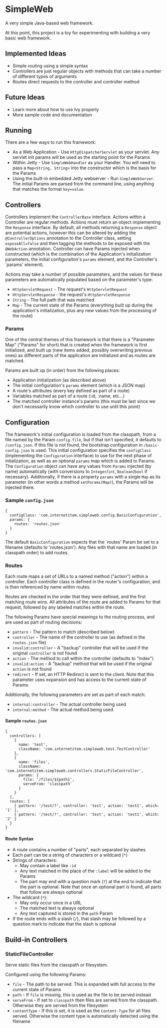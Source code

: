 # SimpleWeb #

A very simple Java-based web framework.

At this point, this project is a toy for experimenting with building a very basic web framework.

## Implemented Ideas ##

 * Simple routing using a simple syntax
 * Controllers are just regular objects with methods that can take a number of different types of arguments
 * Routes direct requests to the controller and controller method

## Future Ideas ##

 * Learn more about how to use Ivy properly
 * More sample code and documentation

## Running ##

There are a few ways to run this framework:

 * As a Web Application - Use `HttpDispatcherServlet` as your servlet. Any servlet init params will be used as the starting point for the Params
 * Within Jetty - Use `SimpleWebHandler` as your Handler. You will need to pass a `Map<String, String>` into the constructor which is the basis for the Params
 * Using the built-in embedded Jetty webserver - Run `SimpleWebServer`. The initial Params are parsed from the command line, using anything that matches the format `key=value`.

## Controllers ##

Controllers implement the `ControllerBase` interface. Actions within a Controller are regular methods. Actions must return an object implementing the `Response` interface. By default, all methods returning a `Response` object are potential actions, however this can be altered by adding the `@ControllerOptions` annotation to the Controller class, setting `exposeAll=false` and then tagging the methods to be exposed with the `@WebAction` annotation. Controller can have Params injected when constructed (which is the combination of the Application's initialization parameters, the initial configuraiton's `params` element, and the Controller's `params' element).

Actions may take a number of possible parameters, and the values for these parameters are automatically populated based on the parameter's type:

 * `HttpServletRequest` - The request's `HttpServletRequest`
 * `HttpServletResponse` - the request's `HttpServletResponse`
 * `String` - The full path that was matched
 * `Map` - The current state of the Params (everything built up during the application's initialization, plus any new values from the processing of the route)

### Params ###

One of the central themes of this framework is that there is a "Parameter Map" ("Params" for short) that is created when the framework is first initialized, and built up (new items added, possibly overwriting previous ones) as different parts of the application are initialized and as routes are matched.

Params are built up (in order) from the following places:

 * Application initialization (as described above)
 * The initial configuration's `params` element (which is a JSON map)
 * A route's attributes (every key defined as part of a route)
 * Variables matched as part of a route (:id, :name, etc...)
 * The matched controller instance's params (this must be last since we don't necessarily know which controller to use until this point)

## Configuration ##

The framework's initial configuration is loaded from the classpath, from a file named by the Param `config.file`, but if that isn't specified, it defaults to `/config.json`. If this file is not found, the bootstrap configuration in `/basic-config.json` is used. This initial configuration specifies the `configClass` (implementing the `Configuration` interface) to use for the next phase of intialization, as well as an optional `params` map which is added to Params. The `Configuration` object can have any values from `Params` injected (by name) automatically (with conversions to `Integer`/`int`, `Boolean`/`bool` if necessary). Additionally, if there is a property `params` with a single `Map` as its parameter (in other words a method `setParams(Map)`), the Params will be injected there.

### Sample `config.json` ###

    {
      configClass: 'com.internetitem.simpleweb.config.BasicConfiguration',
      params: {
        routes: 'routes.json'
      }
    }

The default `BasicConfiguration` expects that the `routes' Param be set to a filename (defaults to 'routes.json'). Any files with that name are loaded (in classpath order) to add routes.

### Routes ###

Each route maps a set of URLs to a named method ("action") within a controller. Each controller class is defined in the router's configuration, and is then referenced by name within routes.

Routes are checked in the order that they were defined, and the first matching route wins. All attributes of the route are added to Params for that request, followed by any labeled matches within the route.

The following Params have special meanings to the routing process, and are used as part of routing decisions:

 * `pattern` - The pattern to match (described below)
 * `controller` - The name of the controller to use (as defined in the `routes.json` file)
 * `invalid:controller` - A "backup" controller that will be used if the original `controller` is not found
 * `action` - The method to call within the controller (defaults to "index")
 * `invalid:action` - A "backup" method that will be used if the original `action` is not found
 * `redirect` - If set, an HTTP Redirect is sent to the client. Note that this parameter uses expansion and has access to the current state of Params

Additionally, the following parameters are set as part of each match:

 * `internal:controller` - The actual controller being used
 * `internal:method` - The actual method being used

#### Sample `routes.json` #####

    {
      controllers: [
        {
          name: 'test',
          className: 'com.internetitem.simpleweb.test.TestController'
        },
        {
          name: 'files',
          className: 'com.internetitem.simpleweb.controllers.StaticFileController',
          params: {
            file: '/files/${path}',
            serveFrom: 'classpath'
          }
        }
      ],
      routes: [
        { pattern: '/test/?', controller: 'test', action: 'test1', which: '1' },
        { pattern: '/test/?', controller: 'test', action: 'test1', which: '2' }
      }
    }


#### Route Syntax ####

 * A route contains a number of "parts", each separated by slashes
 * Each part can be a string of characters or a wildcard (`*`)
 * Strings of characters:
   * May contain a label like `:id`
   * Any text matched in the place of the `:label` will be added to the Params
   * The part may end with a question mark (`?`) at the end to indicate that the part is optional. Note that once an optional part is found, all parts that follow are always optional
 * The wildcard (`*`):
   * May only occur once in a URL
   * The matched text is always optional
   * Any text captured is stored in the `path` Param
 * If the route ends with a slash (`/`), that slash may be followed by a question mark to indicate that the slash is optional

## Build-in Controllers ##

### StaticFileController ###

Serve static files from the classpath or filesystem.

Configured using the following Params:

 * `file` - The path to be served. This is expanded with full access to the current state of Params
 * `path` - If `file` is missing, this is used as the file to be served instead
 * `serveFrom` - If set to `classpath` then files are served from the classpath. Otherwise they are served from the filesystem
 * `contentType` - If this is set, it is used as the `Content-Type` for all files served. Otherwise the content type is automatically detected using the filename




